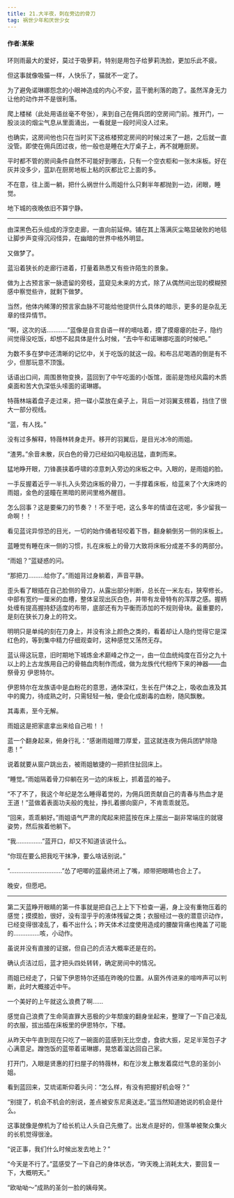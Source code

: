 ```yaml
---
title: 21.大半夜，刺在旁边的骨刀
tag: 祸世少年和厌世少女
---
```

#### 作者:某柴
<!--more-->

环则雨最大的爱好，莫过于吸萝莉，特别是用包子给萝莉洗脸，更加乐此不疲。

但这事就像吸猫一样，人快乐了，猫就不一定了。

为了避免诺琳娜怨念的小眼神造成的内心不安，蓝干脆利落的跑了。虽然浑身无力让他的动作并不是很利落。

爬上楼梯（此处用语丝毫不夸张），来到自己在佣兵团的空房间门前。推开门，一股淡淡的烟尘气息从里面涌出，一看就是一段时间没人过来。

也确实，这房间他也只在当时买下这栋楼预定房间的时候过来了一趟，之后就一直没管。即使在佣兵团过夜，他一般也是睡在大厅桌子上，再不就睡厨房。

平时都不管的房间条件自然不可能好到哪去，只有一个空衣柜和一张木床板。好在灰并没多少，蓝趴在厨房地板上粘的灰都比它上面的多。

不在意，往上面一躺，把什么祸世什么雨姐什么只剩半年都抛到一边，闭眼，睡觉。

地下城的夜晚依旧不算宁静。

---

由深黑色石头组成的浮空走廊，一直向前延伸。铺在其上落满灰尘略显破败的地毯让脚步声变得沉闷怪异，在幽暗的世界中格外明显。

又做梦了。

蓝沿着狭长的走廊行进着，打量着熟悉又有些许陌生的景象。

做为上古预言家一脉遗留的旁枝，蓝窥见未来的方式，除了从偶然间出现的模糊预感中察觉些许，就剩下做梦。

当然，他体内稀薄的预言家血脉不可能给他提供什么具体的暗示，更多的是杂乱无章的怪异情节。

“啊，这次的话…………”蓝像是自言自语一样的嘀咕着，摸了摸瘪瘪的肚子，隐约间觉得没吃饭，却想不起具体是什么时候，“去中午和诺琳娜吃面的时候吧。”

为数不多在梦中还清晰的记忆中，关于吃饭的就这一段。和布吕尼喝酒的倒是有不少，但那玩意不顶饿。

话语出口间，周围景物变换，蓝回到了中午吃面的小饭馆，面前是饱经风霜的木质桌面和苦大仇深低头嗦面的诺琳娜。

特薇林端着盘子走过来，把一碟小菜放在桌子上，背后一对羽翼支楞着，挡住了很大一部分视线。

“蓝，有人找。”

没有过多解释，特薇林转身走开。移开的羽翼后，是目光冰冷的雨姐。

“渣男。”余音未散，灰白色的骨刀已经如闪电般迅猛，直刺而来。

猛地睁开眼，刀锋裹挟着呼啸的凉意刺入旁边的床板之中。入眼的，是雨姐的脸。

一手反握着近乎一半扎入头旁边床板的骨刀，一手撑着床板，给蓝来了个大床咚的雨姐，金色的竖瞳在黑暗的房间里格外醒目。

怎么回事？这是要柴刀的节奏？！不至于吧，这么多年的情谊在这呢，多少留我一命啊！！

看见蓝诧异惊恐的目光，一切的始作俑者轻咬着下唇，翻身躺倒另一侧的床板上。

蓝睡觉有睡在床一侧的习惯，扎在床板上的骨刀大致将床板分成差不多的两部分。

“雨姐？”蓝疑惑的问。

“那把刀………给你了。”雨姐背过身躺着，声音平静。

歪头看了眼插在自己脸侧的骨刀，从露出部分判断，总长在一米左右，狭窄修长。中部有宽约一厘米的血槽，整体呈现出灰白色，并带有龙骨特有的浑厚之感。握柄处缠有提高握持舒适度的布带，底部还有为平衡而添加的不规则骨块。最重要的，是刻在狭长刀身上的符文。

明明只是单纯的刻在刀身上，并没有涂上颜色之类的，看着却让人隐约觉得它是深红色的，等到集中精力仔细观查时，这种感觉又荡然无存。

蓝认得这玩意，旧时期地下城炼金术巅峰之作之一，由一位血统纯度在百分之九十以上的上古龙族用自己的骨骼血肉制作而成，做为龙族代代相传下来的神器——血祭骨刃 伊恩特尔。

伊恩特尔在龙族语中是血粉花的意思，通体深红，生长在尸体之上，吸收血液及其中的魔力，待成熟之时，只需轻轻一触，便会化成剧毒的血粉，随风飘散。

其毒素，至今无解。

雨姐这是把家底拿出来给自己啦！！

蓝一个翻身起来，俯身行礼：“感谢雨姐赠刀厚爱，蓝这就连夜为佣兵团铲除隐患！”

说着就要从窗户跳出去，被雨姐敏捷的一把抓住扯回床上。

“睡觉。”雨姐隔着骨刀仰躺在另一边的床板上，抓着蓝的袖子。

“不了不了，我这个年纪是怎么睡得着觉的，为佣兵团贡献自己的青春与热血才是王道！”蓝做着表面功夫般的鬼扯，挣扎着挪向窗户，不肯乖乖就范。

“回来，乖乖躺好。”雨姐语气严肃的爬起来把蓝按在床上摆出一副非常端庄的就寝姿势，然后挨着他躺下。

“我……………”蓝开口，却又不知道该说什么。

“你现在要么把我吃干抹净，要么啥话别说。”

“…………………………”怂了吧唧的蓝最终闭上了嘴，顺带把眼睛也合上了。

晚安，但愿吧。

---

第二天蓝睁开眼睛的第一件事就是把自己上上下下检查一遍，身上没有重物压着的感觉；摸摸脸，很好，没有湿乎乎的液体残留之类；衣服经过一夜的潜意识动作，已经变得很凌乱了，看不出什么；昨天体术过度使用造成的腰酸背痛也掩盖了可能的……………咳，小动作。

虽说并没有直接的证据，但自己的贞洁大概率还是在的。

确认贞洁过后，蓝才把头四处转转，确定房间中的情况。

雨姐已经走了，只留下伊恩特尔还插在昨晚的位置。从窗外传进来的喧哗声可以判断，此时大概接近中午。

一个美好的上午就这么浪费了啊……

感觉自己浪费了生命简直罪大恶极的少年颓废的翻身坐起来，整理了一下自己凌乱的衣服，拔出插在床板里的伊恩特尔，下楼。

从昨天中午直到现在只吃了一碗面的蓝感到无比空虚，食欲大振，足足半笼包子才心满意足。蹭饱饭的蓝带着诺琳娜，晃悠着溜达回自己家。

打开门，入眼是贤惠的打扫屋子的特薇林，和在沙发上散发着腐烂气息的圣剑小姐。

看到蓝回来，艾琉诺斯仰着头问：“怎么样，有没有把握好机会呀？”

“别提了，机会不机会的别说，差点被安东尼奥送走。”蓝当然知道她说的机会是什么。

这事就像是僚机为了给长机让人头自己先撤了。出发点是好的，但落单被聚众集火的长机觉得很淦。

“说正事，我们什么时候出发去地上？”

“今天是不行了。”蓝感受了一下自己的身体状态，“昨天晚上消耗太大，要回复一下，大概明天。”

“欧呦呦～”成熟的圣剑一脸的姨母笑。